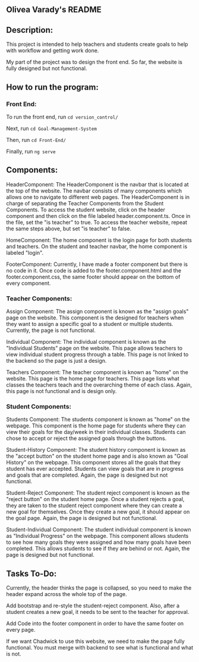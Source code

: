 ## Olivea Varady's README

## Description:

This project is intended to help teachers and students create goals to help with workflow and getting work done.

My part of the project was to design the front end. So far, the website is fully designed but not functional.

## How to run the program:

### Front End:
To run the front end, run `cd version_control/`

Next, run `cd Goal-Management-System`

Then, run `cd Front-End/`

Finally, run `ng serve`

## Components:

HeaderComponent:
The HeaderComponent is the navbar that is located at the top of the website. The navbar consists of many components which allows one to navigate to different web pages. The HeaderComponent is in charge of separating the Teacher Components from the Student Components. To access the student website, click on the header component and then click on the file labeled header.component.ts. Once in the file, set the "is teacher" to true. To access the teacher website, repeat the same steps above, but set "is teacher" to false.

HomeComponent:
The home component is the login page for both students and teachers. On the student and teacher navbar, the home component is labeled "login".

FooterComponent:
Currently, I have made a footer component but there is no code in it. Once code is added to the footer.component.html and the footer.component.css, the same footer should appear on the bottom of every component.

### Teacher Components:

Assign Component:
The assign component is known as the "assign goals" page on the website. This component is the designed for teachers when they want to assign a specific goal to a student or multiple students. Currently, the page is not functional.

Individual Component:
The individual component is known as the "Individual Students" page on the website. This page allows teachers to view individual student progress through a table. This page is not linked to the backend so the page is just a design.

Teachers Component:
The teacher component is known as "home" on the website. This page is the home page for teachers. This page lists what classes the teachers teach and the overarching theme of each class. Again, this page is not functional and is design only.

### Student Components:

Students Component:
The students component is known as "home" on the webpage. This component is the home page for students where they can view their goals for the day/week in their individual classes. Students can chose to accept or reject the assigned goals through the buttons.

Student-History Component:
The student history component is known as the "accept button" on the student home page and is also known as "Goal History" on the webpage. This component stores all the goals that they student has ever accepted. Students can view goals that are in progress and goals that are completed. Again, the page is designed but not functional.

Student-Reject Component:
The student reject component is known as the "reject button" on the student home page. Once a student rejects a goal, they are taken to the student reject component where they can create a new goal for themselves. Once they create a new goal, it should appear on the goal page. Again, the page is designed but not functional.

Student-Individual Component:
The student individual component is known as "Individual Progress" on the webpage. This component allows students to see how many goals they were assigned and how many goals have been completed. This allows students to see if they are behind or not. Again, the page is designed but not functional.

## Tasks To-Do:
Currently, the header thinks the page is collapsed, so you need to make the header expand across the whole top of the page.

Add bootstrap and re-style the student-reject component. Also, after a student creates a new goal, it needs to be sent to the teacher for approval.

Add Code into the footer component in order to have the same footer on every page.

If we want Chadwick to use this website, we need to make the page fully functional. You must merge with backend to see what is functional and what is not.
